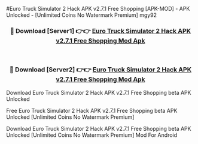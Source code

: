 #Euro Truck Simulator 2 Hack APK v2.7.1 Free Shopping [APK-MOD] - APK Unlocked - [Unlimited Coins No Watermark Premium] mgy92



<div align="center">

<h3>🔴 Download [Server1] 👉👉 <a href="https://momento.my/?title=Euro_Truck_Simulator_2_Hack_APK_v2.7.1_Free_Shopping">Euro Truck Simulator 2 Hack APK v2.7.1 Free Shopping Mod Apk</a></h3><br>

<h3>🔴 Download [Server2] 👉👉 <a href="https://momento.my/?title=Euro_Truck_Simulator_2_Hack_APK_v2.7.1_Free_Shopping">Euro Truck Simulator 2 Hack APK v2.7.1 Free Shopping Mod Apk</a></h3>
</div>



Download Euro Truck Simulator 2 Hack APK v2.7.1 Free Shopping beta APK Unlocked

Free Euro Truck Simulator 2 Hack APK v2.7.1 Free Shopping beta APK Unlocked [Unlimited Coins No Watermark Premium]

Download Euro Truck Simulator 2 Hack APK v2.7.1 Free Shopping beta APK Unlocked [Unlimited Coins No Watermark Premium] Mod For Android

